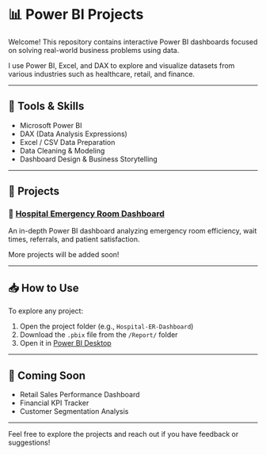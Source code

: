 # 📊 Power BI Projects

Welcome! This repository contains interactive Power BI dashboards focused on solving real-world business problems using data.

I use Power BI, Excel, and DAX to explore and visualize datasets from various industries such as healthcare, retail, and finance.

---

## 🧰 Tools & Skills

- Microsoft Power BI
- DAX (Data Analysis Expressions)
- Excel / CSV Data Preparation
- Data Cleaning & Modeling
- Dashboard Design & Business Storytelling

---

## 📁 Projects

### 🏥 [Hospital Emergency Room Dashboard](./Hospital-ER-Dashboard)
An in-depth Power BI dashboard analyzing emergency room efficiency, wait times, referrals, and patient satisfaction.

More projects will be added soon!

---

## 📥 How to Use

To explore any project:

1. Open the project folder (e.g., `Hospital-ER-Dashboard`)
2. Download the `.pbix` file from the `/Report/` folder
3. Open it in [Power BI Desktop](https://powerbi.microsoft.com/desktop/)

---

## 🚧 Coming Soon

- Retail Sales Performance Dashboard
- Financial KPI Tracker
- Customer Segmentation Analysis

---

Feel free to explore the projects and reach out if you have feedback or suggestions!
